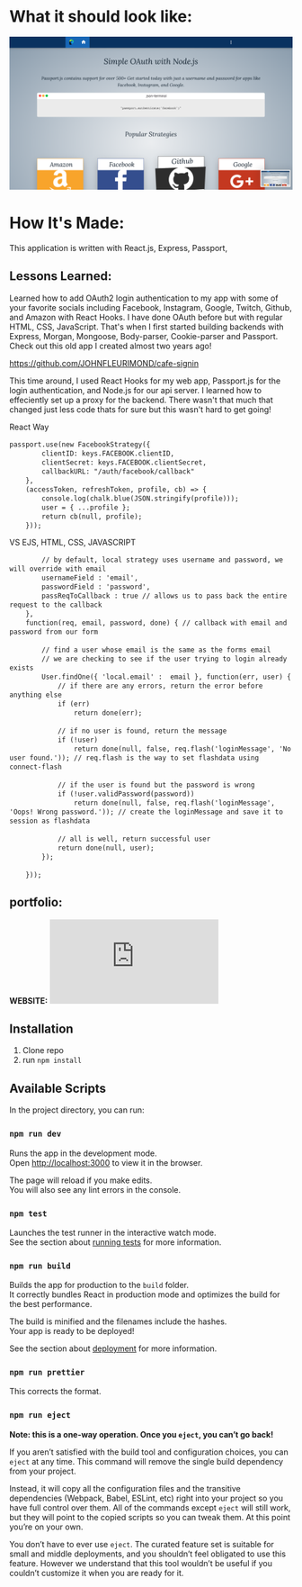 # What it should look like:

![Fleurimond](./public/PASSPORT.png)


# How It's Made:
 This application is written with React.js, Express, Passport, 

## Lessons Learned:
Learned how to add OAuth2 login authentication to my app with some of your favorite socials including Facebook, Instagram, Google, Twitch, Github, and Amazon with React Hooks. I have done OAuth before but with regular HTML, CSS, JavaScript. That's when I first started building backends with Express, Morgan, Mongoose, Body-parser, Cookie-parser and Passport.  Check out this old app I created almost two years ago!

https://github.com/JOHNFLEURIMOND/cafe-signin

This time around, I used React Hooks for my web app, Passport.js for the login authentication, and Node.js for our api server. I learned how to effeciently set up a proxy for the backend. There wasn't that much that changed just less code thats for sure but this wasn't hard to get going!

React Way

```// Facebook Strategy
passport.use(new FacebookStrategy({
        clientID: keys.FACEBOOK.clientID,
        clientSecret: keys.FACEBOOK.clientSecret,
        callbackURL: "/auth/facebook/callback"
    },
    (accessToken, refreshToken, profile, cb) => {
        console.log(chalk.blue(JSON.stringify(profile)));
        user = { ...profile };
        return cb(null, profile);
    }));
``` 

VS EJS, HTML, CSS, JAVASCRIPT

```  passport.use('local-login', new LocalStrategy({
        // by default, local strategy uses username and password, we will override with email
        usernameField : 'email',
        passwordField : 'password',
        passReqToCallback : true // allows us to pass back the entire request to the callback
    },
    function(req, email, password, done) { // callback with email and password from our form

        // find a user whose email is the same as the forms email
        // we are checking to see if the user trying to login already exists
        User.findOne({ 'local.email' :  email }, function(err, user) {
            // if there are any errors, return the error before anything else
            if (err)
                return done(err);

            // if no user is found, return the message
            if (!user)
                return done(null, false, req.flash('loginMessage', 'No user found.')); // req.flash is the way to set flashdata using connect-flash

            // if the user is found but the password is wrong
            if (!user.validPassword(password))
                return done(null, false, req.flash('loginMessage', 'Oops! Wrong password.')); // create the loginMessage and save it to session as flashdata

            // all is well, return successful user
            return done(null, user);
        });

    }));
```
## portfolio:

**WEBSITE:** ![johnfleurimond](https:/johnfleurimond.com)

## Installation

1. Clone repo
2. run `npm install`

## Available Scripts

In the project directory, you can run:

### `npm run dev`

Runs the app in the development mode.<br>
Open [http://localhost:3000](http://localhost:3000) to view it in the browser.

The page will reload if you make edits.<br>
You will also see any lint errors in the console.

### `npm test`

Launches the test runner in the interactive watch mode.<br>
See the section about [running tests](#running-tests) for more information.

### `npm run build`

Builds the app for production to the `build` folder.<br>
It correctly bundles React in production mode and optimizes the build for the best performance.

The build is minified and the filenames include the hashes.<br>
Your app is ready to be deployed!

See the section about [deployment](#deployment) for more information.
### `npm run prettier`
This corrects the format.

### `npm run eject`

**Note: this is a one-way operation. Once you `eject`, you can’t go back!**

If you aren’t satisfied with the build tool and configuration choices, you can `eject` at any time. This command will remove the single build dependency from your project.

Instead, it will copy all the configuration files and the transitive dependencies (Webpack, Babel, ESLint, etc) right into your project so you have full control over them. All of the commands except `eject` will still work, but they will point to the copied scripts so you can tweak them. At this point you’re on your own.

You don’t have to ever use `eject`. The curated feature set is suitable for small and middle deployments, and you shouldn’t feel obligated to use this feature. However we understand that this tool wouldn’t be useful if you couldn’t customize it when you are ready for it.

